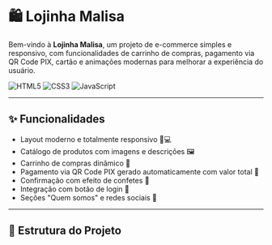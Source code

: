 # 🛍️ Lojinha Malisa

Bem-vindo à **Lojinha Malisa**, um projeto de e-commerce simples e responsivo, com funcionalidades de carrinho de compras, pagamento via QR Code PIX, cartão e animações modernas para melhorar a experiência do usuário.

![HTML5](https://img.shields.io/badge/HTML5-E34F26?style=for-the-badge&logo=html5&logoColor=white)
![CSS3](https://img.shields.io/badge/CSS3-1572B6?style=for-the-badge&logo=css3&logoColor=white)
![JavaScript](https://img.shields.io/badge/JavaScript-F7DF1E?style=for-the-badge&logo=javascript&logoColor=black)

---

## ✨ Funcionalidades

- Layout moderno e totalmente responsivo 📱💻
- Catálogo de produtos com imagens e descrições 🖼️
- Carrinho de compras dinâmico 🛒
- Pagamento via QR Code PIX gerado automaticamente com valor total 💸
- Confirmação com efeito de confetes 🎉
- Integração com botão de login 🔐
- Seções "Quem somos" e redes sociais 📢

---

## 📁 Estrutura do Projeto


